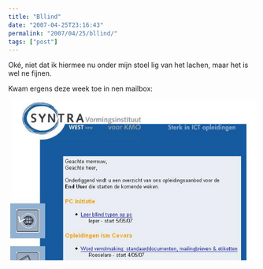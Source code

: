 ```yaml
---
title: "Bllind"
date: "2007-04-25T23:16:43"
permalink: "2007/04/25/bllind/"
tags: ["post"]
---
```

Oké, niet dat ik hiermee nu onder mijn stoel lig van het lachen, maar het is wel ne fijnen.

Kwam ergens deze week toe in nen mailbox:

![Bllind](/images/blog/2007/04/bllind.jpg)
